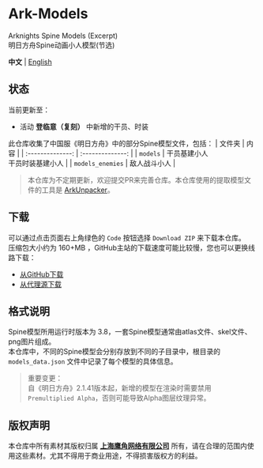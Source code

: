Ark-Models
==========
Arknights Spine Models (Excerpt)  
明日方舟Spine动画小人模型(节选)  

**中文** | [English](README-eng.md)

## 状态
当前更新至：
- 活动 **登临意（复刻）** 中新增的干员、时装

此仓库收集了中国服《明日方舟》中的部分Spine模型文件，包括：
| 文件夹           | 内 容           |
| :--------------: | :--------------: |
| `models`         | 干员基建小人<br>干员时装基建小人 |
| `models_enemies` | 敌人战斗小人 |
<!-- | `models_illust`  | 干员动态立绘 | -->

> 本仓库为不定期更新，欢迎提交PR来完善仓库。本仓库使用的提取模型文件的工具是 [ArkUnpacker](https://github.com/isHarryh/Ark-Unpacker)。

## 下载
可以通过点击页面右上角绿色的 `Code` 按钮选择 `Download ZIP` 来下载本仓库。  
压缩包大小约为 160+MB ，GitHub主站的下载速度可能比较慢，您也可以更换线路下载：  
- [从GitHub下载](https://github.com/isHarryh/Ark-Models/archive/refs/heads/main.zip)
- [从代理源下载](https://ghproxy.harryh.cn/?q=https%3A%2F%2Fgithub.com%2FisHarryh%2FArk-Models%2Farchive%2Frefs%2Fheads%2Fmain.zip)

## 格式说明
Spine模型所用运行时版本为 3.8，一套Spine模型通常由atlas文件、skel文件、png图片组成。  
本仓库中，不同的Spine模型会分别存放到不同的子目录中，根目录的 `models_data.json` 文件中记录了每个模型的具体信息。

> 重要变更：  
> 自《明日方舟》2.1.41版本起，新增的模型在渲染时需要禁用 `Premultiplied Alpha`，否则可能导致Alpha图层纹理异常。

## 版权声明
本仓库中所有素材其版权归属 [**上海鹰角网络有限公司**](https://www.hypergryph.com) 所有，请在合理的范围内使用这些素材。尤其不得用于商业用途，不得损害版权方的利益。
